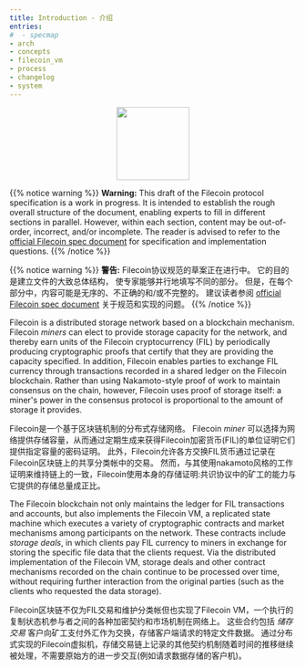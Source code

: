 ```yaml
---
title: Introduction - 介绍
entries:
#  - specmap
- arch
- concepts
- filecoin_vm
- process
- changelog
- system
---
```


<center><img src="./docs/intro/underconstruction.gif" height="128px" /></center>

{{% notice warning %}}
**Warning:** This draft of the Filecoin protocol specification is a work in progress.
It is intended to establish the rough overall structure of the document,
enabling experts to fill in different sections in parallel.
However, within each section, content may be out-of-order, incorrect, and/or incomplete.
The reader is advised to refer to the
[official Filecoin spec document](https://filecoin-project.github.io/specs/)
for specification and implementation questions.
{{% /notice %}}

{{% notice warning %}}
**警告:** 
Filecoin协议规范的草案正在进行中。
它的目的是建立文件的大致总体结构，
使专家能够并行地填写不同的部分。
但是，在每个部分中，内容可能是无序的、不正确的和/或不完整的。
建议读者参阅
[official Filecoin spec document](https://filecoin-project.github.io/specs/)
关于规范和实现的问题。
{{% /notice %}}


Filecoin is a distributed storage network based on a blockchain mechanism.
Filecoin *miners* can elect to provide storage capacity for the network, and thereby
earn units of the Filecoin cryptocurrency (FIL) by periodically producing
cryptographic proofs that certify that they are providing the capacity specified.
In addition, Filecoin enables parties to exchange FIL currency
through transactions recorded in a shared ledger on the Filecoin blockchain.
Rather than using Nakamoto-style proof of work to maintain consensus on the chain, however,
Filecoin uses proof of storage itself: a miner's power in the consensus protocol
is proportional to the amount of storage it provides.

Filecoin是一个基于区块链机制的分布式存储网络。
Filecoin *miner* 可以选择为网络提供存储容量，从而通过定期生成来获得Filecoin加密货币(FIL)的单位证明它们提供指定容量的密码证明。
此外，Filecoin允许各方交换FIL货币通过记录在Filecoin区块链上的共享分类帐中的交易。
然而，与其使用nakamoto风格的工作证明来维持链上的一致，Filecoin使用本身的存储证明:共识协议中的矿工的能力与它提供的存储总量成正比。

The Filecoin blockchain not only maintains the ledger for FIL transactions and
accounts, but also implements the Filecoin VM, a replicated state machine which executes
a variety of cryptographic contracts and market mechanisms among participants
on the network.
These contracts include *storage deals*, in which clients pay FIL currency to miners
in exchange for storing the specific file data that the clients request.
Via the distributed implementation of the Filecoin VM, storage deals
and other contract mechanisms recorded on the chain continue to be processed
over time, without requiring further interaction from the original parties
(such as the clients who requested the data storage).

Filecoin区块链不仅为FIL交易和维护分类帐但也实现了Filecoin VM，一个执行的复制状态机参与者之间的各种加密契约和市场机制在网络上。
这些合约包括 *储存交易* 客户向矿工支付外汇作为交换，存储客户端请求的特定文件数据。
通过分布式实现的Filecoin虚拟机，存储交易链上记录的其他契约机制随着时间的推移继续被处理，不需要原始方的进一步交互(例如请求数据存储的客户机)。

